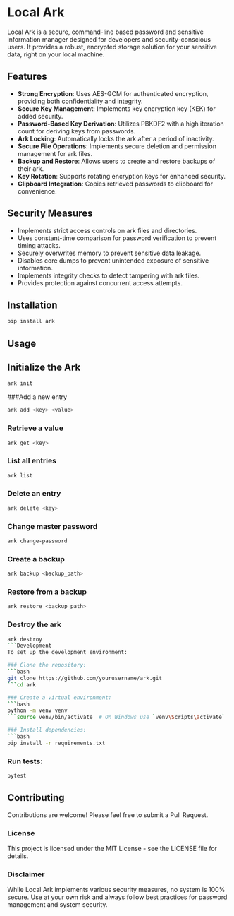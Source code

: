 # Local Ark

Local Ark is a secure, command-line based password and sensitive information manager designed for developers and security-conscious users. It provides a robust, encrypted storage solution for your sensitive data, right on your local machine.

## Features

- **Strong Encryption**: Uses AES-GCM for authenticated encryption, providing both confidentiality and integrity.
- **Secure Key Management**: Implements key encryption key (KEK) for added security.
- **Password-Based Key Derivation**: Utilizes PBKDF2 with a high iteration count for deriving keys from passwords.
- **Ark Locking**: Automatically locks the ark after a period of inactivity.
- **Secure File Operations**: Implements secure deletion and permission management for ark files.
- **Backup and Restore**: Allows users to create and restore backups of their ark.
- **Key Rotation**: Supports rotating encryption keys for enhanced security.
- **Clipboard Integration**: Copies retrieved passwords to clipboard for convenience.

## Security Measures

- Implements strict access controls on ark files and directories.
- Uses constant-time comparison for password verification to prevent timing attacks.
- Securely overwrites memory to prevent sensitive data leakage.
- Disables core dumps to prevent unintended exposure of sensitive information.
- Implements integrity checks to detect tampering with ark files.
- Provides protection against concurrent access attempts.

## Installation

```bash
pip install ark
```

## Usage

## Initialize the Ark

```bash
ark init
```

###Add a new entry

```bash
ark add <key> <value>
```

### Retrieve a value

```bash
ark get <key>
```

### List all entries

```bash
ark list
```

### Delete an entry

```bash
ark delete <key>
```

### Change master password

```bash
ark change-password
```

### Create a backup

```bash
ark backup <backup_path>
```

### Restore from a backup

```bash
ark restore <backup_path>
```

### Destroy the ark

````bash
ark destroy
```Development
To set up the development environment:

### Clone the repository:
```bash
git clone https://github.com/yourusername/ark.git
```cd ark

### Create a virtual environment:
```bash
python -m venv venv
```source venv/bin/activate  # On Windows use `venv\Scripts\activate`

### Install dependencies:
```bash
pip install -r requirements.txt
````

### Run tests:

```bash
pytest
```

## Contributing

Contributions are welcome! Please feel free to submit a Pull Request.

### License

This project is licensed under the MIT License - see the LICENSE file for details.

### Disclaimer

While Local Ark implements various security measures, no system is 100% secure. Use at your own risk and always follow best practices for password management and system security.
